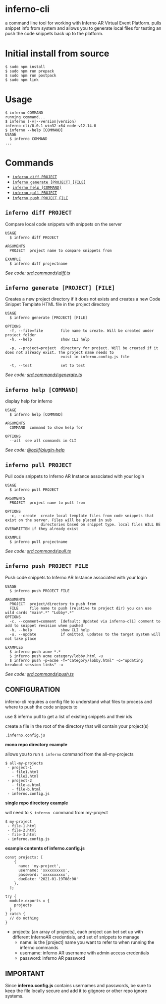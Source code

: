 inferno-cli
===========

a command line tool for working with Inferno AR Virtual Event Platform. 
pulls snippet info from system and allows you to generate local files for 
testing an push the code snippets back up to the platform.

# Initial install from source
```sh-session
$ sudo npm install 
$ sudo npm run prepack
$ sudo npm run postpack
$ sudo npm link
```

# Usage
<!-- usage -->
```sh-session
$ inferno COMMAND
running command...
$ inferno (-v|--version|version)
inferno-cli/0.0.1 win32-x64 node-v12.14.0
$ inferno --help [COMMAND]
USAGE
  $ inferno COMMAND
...
```
<!-- usagestop -->
# Commands
<!-- commands -->
* [`inferno diff PROJECT`](#inferno-diff-project)
* [`inferno generate [PROJECT] [FILE]`](#inferno-generate-project-file)
* [`inferno help [COMMAND]`](#inferno-help-command)
* [`inferno pull PROJECT`](#inferno-pull-project)
* [`inferno push PROJECT FILE`](#inferno-push-project-file)

## `inferno diff PROJECT`

Compare local code snippets with snippets on the server

```
USAGE
  $ inferno diff PROJECT

ARGUMENTS
  PROJECT  project name to compare snippets from

EXAMPLE
  $ inferno diff projectname
```

_See code: [src\commands\diff.ts](https://github.com/novologic/inferno-cli/blob/v0.0.1/src\commands\diff.ts)_

## `inferno generate [PROJECT] [FILE]`

Creates a new project directory if it does not exists and creates a new Code Snippet Template HTML file in the project directory

```
USAGE
  $ inferno generate [PROJECT] [FILE]

OPTIONS
  -f, --file=file        file name to create. Will be created under project folder
  -h, --help             show CLI help

  -p, --project=project  directory for project. Will be created if it does not already exist. The project name needs to
                         exist in inferno.config.js file

  -t, --test             set to test
```

_See code: [src\commands\generate.ts](https://github.com/novologic/inferno-cli/blob/v0.0.1/src\commands\generate.ts)_

## `inferno help [COMMAND]`

display help for inferno

```
USAGE
  $ inferno help [COMMAND]

ARGUMENTS
  COMMAND  command to show help for

OPTIONS
  --all  see all commands in CLI
```

_See code: [@oclif/plugin-help](https://github.com/oclif/plugin-help/blob/v3.2.0/src\commands\help.ts)_

## `inferno pull PROJECT`

Pull code snippets to Inferno AR Instance associated with your login

```
USAGE
  $ inferno pull PROJECT

ARGUMENTS
  PROJECT  project name to pull from

OPTIONS
  -c, --create  create local template files from code snippets that exist on the server. Files will be placed in sub
                directories based on snippet type. local files WILL BE OVERWRITTEN if they already exist

EXAMPLE
  $ inferno pull projectname
```

_See code: [src\commands\pull.ts](https://github.com/novologic/inferno-cli/blob/v0.0.1/src\commands\pull.ts)_

## `inferno push PROJECT FILE`

Push code snippets to Inferno AR Instance associated with your login

```
USAGE
  $ inferno push PROJECT FILE

ARGUMENTS
  PROJECT  project/directory to push from
  FILE     file name to push (relative to project dir) you can use wild cards "main*.*" "Lobby*.*"
OPTIONS
  -c, --comment=comment  [default: Updated via inferno-cli] comment to add to snippet revision when pushed
  -h, --help             show CLI help
  -u, --update           if omitted, updates to the target system will not take place

EXAMPLES
  $ inferno push acme *.*
  $ inferno push acme category/lobby.html -u
  $ inferno push -p=acme -f="category/lobby.html" -c="updating breakout session links" -u
```

_See code: [src\commands\push.ts](https://github.com/novologic/inferno-cli/blob/v0.0.1/src\commands\push.ts)_
<!-- commandsstop -->


## CONFIGURATION

inferno-cli requires a config file to understand what files to process
and where to push the  code snippets to

use $ inferno pull to get a list of existing snippets and their ids

create a file in the root of the directory that will contain your project(s)
```
.inferno.config.js
```
**mono repo directory example**

allows you to run `$ inferno` command from the all-my-projects 

````
$ all-my-projects
 - project-1
   - file1.html
   - file2.html
 - project-2
   - file-a.html
   - file-b.html
 - inferno.config.js
````

**single repo directory example**

will need to `$ inferno ` command from my-project

````
$ my-project
 - file-1.html
 - file-2.html
 - file-3.html
 - inferno.config.js
````


**example contents of inferno.config.js**
```
const projects: [
    {
      name: 'my-project',
      username: 'xxxxxxxxxx',
      password: 'xxxxxxxxxx',
      dueDate: '2021-01-19T08:00'
    },
  ];

try {
  module.exports = {
    projects
  }
} catch {
  // do nothing
}

``` 


- projects: [an array of projects], each project can bet set up with different InfernoAR credentials, and set of snippets to manage
  - name: is the [project] name you want to refer to when running the inferno commands
  - username: inferno AR username with admin access credentials
  - password: inferno AR password

## IMPORTANT ##
Since **inferno.config.js** contains usernames and passwords, be sure to keep the file 
locally secure and add it to gitgnore or other repo ignore systems.
